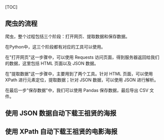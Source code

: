 [TOC]



## 爬虫的流程

爬虫，整个过程包括三个阶段：打开网页、提取数据和保存数据。

在Python中，这三个阶段都有对应的工具可以使用。

在"打开网页"这一步骤中，可以使用 Requests 访问页面，得到服务器返回给我们的数据，这里包括 HTML 页面以及 JSON 数据。

在"提取数据"这一步骤中，主要用到了两个工具。针对 HTML 页面，可以使用 XPath 进行元素定位，提取数据；针对 JSON 数据，可以使用 JSON 进行解析。

在最后一步"保存数据"中，我们可以使用 Pandas 保存数据，最后导出 CSV 文件。

## 使用 JSON 数据自动下载王祖贤的海报

## 使用 XPath 自动下载王祖贤的电影海报



